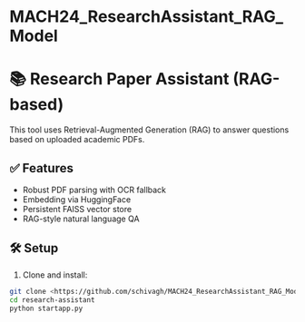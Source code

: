 # MACH24_ResearchAssistant_RAG_Model
# 📚 Research Paper Assistant (RAG-based)

This tool uses Retrieval-Augmented Generation (RAG) to answer questions based on uploaded academic PDFs.

## ✅ Features
- Robust PDF parsing with OCR fallback
- Embedding via HuggingFace
- Persistent FAISS vector store
- RAG-style natural language QA

## 🛠️ Setup

1. Clone and install:
```bash
git clone <https://github.com/schivagh/MACH24_ResearchAssistant_RAG_Model>
cd research-assistant
python startapp.py
